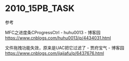 # 2010_15PB_TASK

参考


MFC之进度条CProgressCtrl - huhu0013 - 博客园<br>
https://www.cnblogs.com/huhu0013/p/4434031.html


文件拖拽功能失效，原来是UAC把它过滤了 - 贾府宝气 - 博客园<br>
https://www.cnblogs.com/jiajiafu/p/6437676.html


